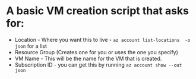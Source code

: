 # A basic VM creation script that asks for:

* Location - Where you want this to live - `az account list-locations  -o json` for a list
* Resource Group (Creates one for you or uses the one you specify)
* VM Name - This will be the name for the VM that is created.
* Subscription ID - you can get this by running `az account show --out json` 

